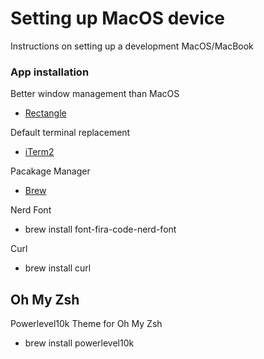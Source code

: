 # Setting up MacOS device

Instructions on setting up a development MacOS/MacBook

### App installation

Better window management than MacOS

- [Rectangle](https://rectangleapp.com/)
 
Default terminal replacement

- [iTerm2](https://iterm2.com/)

Pacakage Manager

- [Brew](https://brew.sh/)

Nerd Font

- brew install font-fira-code-nerd-font

Curl
- brew install curl

Oh My Zsh
- 

Powerlevel10k Theme for Oh My Zsh
- brew install powerlevel10k
